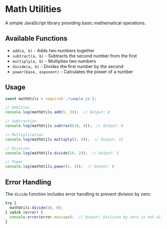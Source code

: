 # Math Utilities

A simple JavaScript library providing basic mathematical operations.

## Available Functions

- `add(a, b)` - Adds two numbers together
- `subtract(a, b)` - Subtracts the second number from the first
- `multiply(a, b)` - Multiplies two numbers
- `divide(a, b)` - Divides the first number by the second
- `power(base, exponent)` - Calculates the power of a number

## Usage

```javascript
const mathUtils = require('./sample.js');

// Addition
console.log(mathUtils.add(5, 3));  // Output: 8

// Subtraction
console.log(mathUtils.subtract(10, 4));  // Output: 6

// Multiplication
console.log(mathUtils.multiply(3, 4));  // Output: 12

// Division
console.log(mathUtils.divide(10, 2));  // Output: 5

// Power
console.log(mathUtils.power(2, 3));  // Output: 8
```

## Error Handling

The `divide` function includes error handling to prevent division by zero:

```javascript
try {
  mathUtils.divide(10, 0);
} catch (error) {
  console.error(error.message);  // Output: Division by zero is not allowed
}
```

